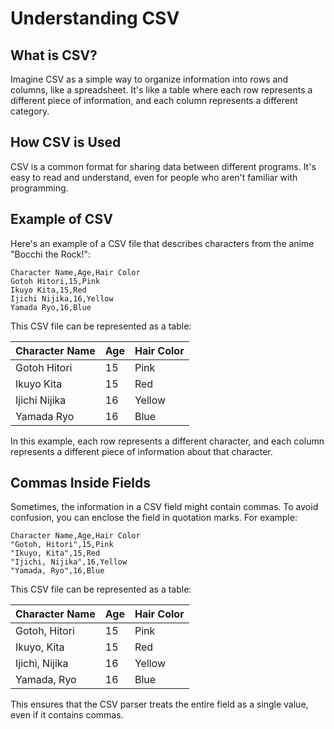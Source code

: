 # Understanding CSV

## What is CSV?

Imagine CSV as a simple way to organize information into rows and columns, like a spreadsheet. It's like a table where each row represents a different piece of information, and each column represents a different category.

## How CSV is Used

CSV is a common format for sharing data between different programs. It's easy to read and understand, even for people who aren't familiar with programming.

## Example of CSV

Here's an example of a CSV file that describes characters from the anime "Bocchi the Rock!":

```
Character Name,Age,Hair Color
Gotoh Hitori,15,Pink
Ikuyo Kita,15,Red
Ijichi Nijika,16,Yellow
Yamada Ryo,16,Blue
```

This CSV file can be represented as a table:

| Character Name | Age | Hair Color |
| -------------- | --- | ---------- |
| Gotoh Hitori   | 15  | Pink       |
| Ikuyo Kita     | 15  | Red        |
| Ijichi Nijika  | 16  | Yellow     |
| Yamada Ryo     | 16  | Blue       |

In this example, each row represents a different character, and each column represents a different piece of information about that character.

## Commas Inside Fields

Sometimes, the information in a CSV field might contain commas. To avoid confusion, you can enclose the field in quotation marks. For example:

```
Character Name,Age,Hair Color
"Gotoh, Hitori",15,Pink
"Ikuyo, Kita",15,Red
"Ijichi, Nijika",16,Yellow
"Yamada, Ryo",16,Blue
```

This CSV file can be represented as a table:

| Character Name | Age | Hair Color |
| -------------- | --- | ---------- |
| Gotoh, Hitori  | 15  | Pink       |
| Ikuyo, Kita    | 15  | Red        |
| Ijichi, Nijika | 16  | Yellow     |
| Yamada, Ryo    | 16  | Blue       |

This ensures that the CSV parser treats the entire field as a single value, even if it contains commas.
